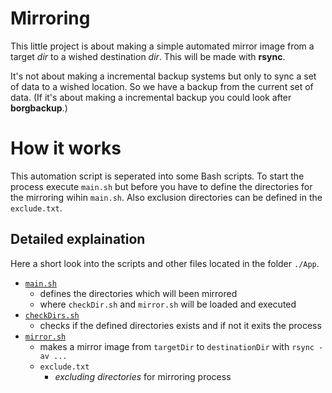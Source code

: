 # Mirroring

This little project is about making a simple automated mirror image from a target *dir* to a wished destination *dir*. This will be made with **rsync**. 

It's not about making a incremental backup systems but only to sync a set of data to a wished location. So we have a backup from the current set of data. (If it's about making a incremental backup you could look after **borgbackup**.)

# How it works

This automation script is seperated into some Bash scripts. To start the process execute `main.sh` but before you have to define the directories for the mirroring wihin `main.sh`. Also exclusion directories can be defined in the `exclude.txt`.

## Detailed explaination

Here a short look into the scripts and other files located in the folder `./App`. 

* [`main.sh`](./App/main.sh)
    * defines the directories which will been mirrored
    * where `checkDir.sh` and `mirror.sh` will be loaded and executed
* [`checkDirs.sh`](./App/checkDirs.sh)
    * checks if the defined directories exists and if not it exits the process
* [`mirror.sh`](./App/mirror.sh)
    * makes a mirror image from `targetDir` to `destinationDir` with `rsync -av ...`
    * `exclude.txt`
        * *excluding directories* for mirroring process